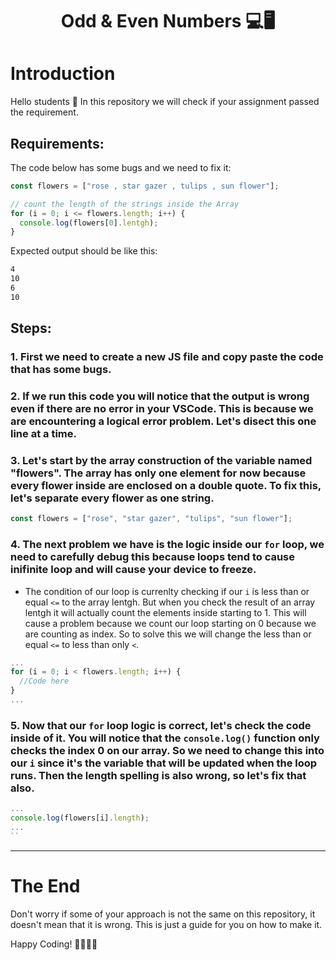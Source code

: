 <h1 style="text-align: center;">Odd & Even Numbers 💻🖥️</h1>

# Introduction

<p> Hello students 👋 In this repository we will check if your assignment passed the requirement. </p>

## Requirements:

<p>The code below has some bugs and we need to fix it:</p>

```javascript
const flowers = ["rose , star gazer , tulips , sun flower"];

// count the length of the strings inside the Array
for (i = 0; i <= flowers.length; i++) {
  console.log(flowers[0].lentgh);
}
```

Expected output should be like this:

```txt
4
10
6
10
```

## Steps:

### 1. First we need to create a new JS file and copy paste the code that has some bugs.

### 2. If we run this code you will notice that the output is wrong even if there are no error in your VSCode. This is because we are encountering a logical error problem. Let's disect this one line at a time.

### 3. Let's start by the array construction of the variable named "flowers". The array has only one element for now because every flower inside are enclosed on a double quote. To fix this, let's separate every flower as one string.

```javascript
const flowers = ["rose", "star gazer", "tulips", "sun flower"];
```

### 4. The next problem we have is the logic inside our `for` loop, we need to carefully debug this because loops tend to cause inifinite loop and will cause your device to freeze.

- The condition of our loop is currenlty checking if our `i` is less than or equal `<=` to the array lentgh. But when you check the result of an array lentgh it will actually count the elements inside starting to 1. This will cause a problem because we count our loop starting on 0 because we are counting as index. So to solve this we will change the less than or equal `<=` to less than only `<`.

```javascript
...
for (i = 0; i < flowers.length; i++) {
  //Code here
}
...
```

### 5. Now that our `for` loop logic is correct, let's check the code inside of it. You will notice that the `console.log()` function only checks the index 0 on our array. So we need to change this into our `i` since it's the variable that will be updated when the loop runs. Then the length spelling is also wrong, so let's fix that also.

```javascript
...
console.log(flowers[i].length);
...
``
```

---

# The End

<p> Don't worry if some of your approach is not the same on this repository, it doesn't mean that it is wrong. This is just a guide for you on how to make it. </p>
Happy Coding! 🧑‍💻👩‍💻
